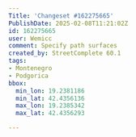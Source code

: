 ```yaml
---
Title: 'Changeset #162275665'
PublishDate: 2025-02-08T11:21:02Z
id: 162275665
user: Wemicc
comment: Specify path surfaces
created_by: StreetComplete 60.1
tags:
- Montenegro
- Podgorica
bbox:
  min_lon: 19.2381186
  min_lat: 42.4356136
  max_lon: 19.2385342
  max_lat: 42.4356293

---
```

